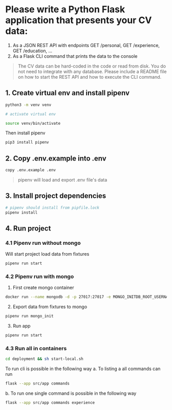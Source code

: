# Please write a Python Flask application that presents your CV data:
1. As a JSON REST API with endpoints GET /personal, GET /experience, GET /education, ...
2. As a Flask CLI command that prints the data to the console

> The CV data can be hard-coded in the code or read from disk. You do not need to integrate with any database. Please include a README file on how to start the REST API and how to execute the CLI command.

## 1. Create virtual env and install pipenv
```sh
python3 -m venv venv

# activate virtual env

source venv/bin/activate
```

Then install pipenv
```sh
pip3 install pipenv
```

## 2. Copy .env.example into .env
```sh
copy .env.example .env
```
> pipenv will load and export .env file's data

## 3. Install project dependencies
```sh
# pipenv should install from pipfile.lock
pipenv install
```

## 4. Run project
### 4.1 Pipenv run without mongo
Will start project load data from fixtures
```sh
pipenv run start
```

### 4.2 Pipenv run with mongo
1. First create mongo container
```sh
docker run --name mongodb -d -p 27017:27017 -e MONGO_INITDB_ROOT_USERNAME=user -e MONGO_INITDB_ROOT_PASSWORD=pass mongodb/mongodb-community-server:latest
```

2. Export data from fixtures to mongo
```sh
pipenv run mongo_init
```

3. Run app
```sh
pipenv run start
```

### 4.3 Run all in containers
```sh
cd deployment && sh start-local.sh
```

To run cli is possible in the following way
a. To listing a all commands can run
```sh
flask --app src/app commands
```

b. To run one single command is possible in the following way
```sh
flask --app src/app commands experience
```


